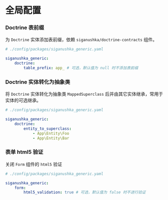 # 全局配置

### Doctrine 表前缀

为 `Doctrine` 实体添加表前缀，依赖 `siganushka/doctrine-contracts` 组件。

```yaml
# ./config/packages/siganushka_generic.yaml

siganushka_generic:
    doctrine:
        table_prefix: app_ # 可选，默认值为 null 时不添加表前缀
```

### Doctrine 实体转化为抽象类

将 `Doctrine` 实体转化为抽象类 `MappedSuperclass` 后并由其它实体继承，常用于实体的可选继承。

```yaml
# ./config/packages/siganushka_generic.yaml

siganushka_generic:
    doctrine:
        entity_to_superclass:
            - App\Entity\Foo
            - App\Entity\Bar
```

### 表单 html5 验证

关闭 `Form` 组件的 `html5` 验证

```yaml
# ./config/packages/siganushka_generic.yaml

siganushka_generic:
    form:
        html5_validation: true # 可选，默认值为 false 时不进行验证
```
